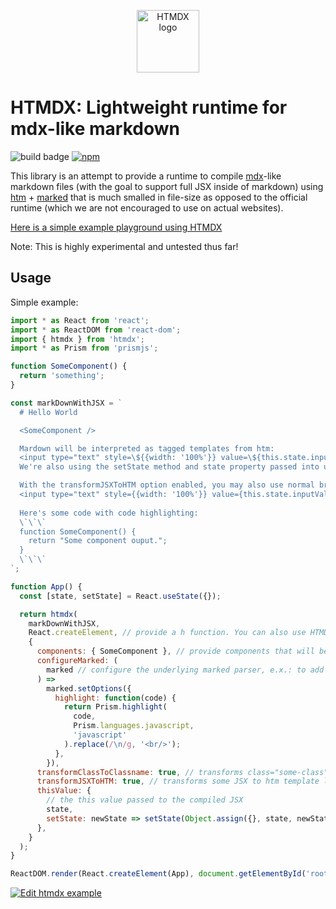 <p align="center">
  <img alt="HTMDX logo" src="./htmdx.svg" width="100" />
</p>

# HTMDX: Lightweight runtime for mdx-like markdown

<img alt="build badge" src="https://github.com/michael-klein/htmdx/workflows/CI/badge.svg" /> [<img alt="npm" src="https://img.shields.io/npm/v/htmdx">](https://www.npmjs.com/package/htmdx)

This library is an attempt to provide a runtime to compile [mdx](https://github.com/mdx-js/mdx)-like markdown files (with the goal to support full JSX inside of markdown) using [htm](https://github.com/developit/htm) + [marked](https://github.com/markedjs/marked) that is much smalled in file-size as opposed to the official runtime (which we are not encouraged to use on actual websites).

[Here is a simple example playground using HTMDX](https://michael-klein.github.io/htmdx/example/dist/index.html)

Note: This is highly experimental and untested thus far!

## Usage

Simple example:

```javascript
import * as React from 'react';
import * as ReactDOM from 'react-dom';
import { htmdx } from 'htmdx';
import * as Prism from 'prismjs';

function SomeComponent() {
  return 'something';
}

const markDownWithJSX = `
  # Hello World

  <SomeComponent />

  Mardown will be interpreted as tagged templates from htm:
  <input type="text" style=\${{width: '100%'}} value=\${this.state.inputValue || ''} onChange=\${e => {this.setState({inputValue:e.target.value});console.log(e.target.value)}}/>
  We're also using the setState method and state property passed into using the thisValue options (see below)

  With the transformJSXToHTM option enabled, you may also use normal brackets:
  <input type="text" style={{width: '100%'}} value={this.state.inputValue || ''} onChange={e => this.setState({inputValue:e.target.value})}/>
  
  Here's some code with code highlighting:
  \`\`\`
  function SomeComponent() {
    return "Some component ouput.";
  }
  \`\`\`
`;

function App() {
  const [state, setState] = React.useState({});

  return htmdx(
    markDownWithJSX,
    React.createElement, // provide a h function. You can also use HTMDX with preact or any other library that supports the format
    {
      components: { SomeComponent }, // provide components that will be available in markdown files,
      configureMarked: (
        marked // configure the underlying marked parser, e.x.: to add code highlighting:
      ) =>
        marked.setOptions({
          highlight: function(code) {
            return Prism.highlight(
              code,
              Prism.languages.javascript,
              'javascript'
            ).replace(/\n/g, '<br/>');
          },
        }),
      transformClassToClassname: true, // transforms class="some-class" to className="some-class" (default: true)
      transformJSXToHTM: true, // transforms some JSX to htm template literal syntax (such as value={} to value=${}) (default: true)
      thisValue: {
        // the this value passed to the compiled JSX
        state,
        setState: newState => setState(Object.assign({}, state, newState)),
      },
    }
  );
}

ReactDOM.render(React.createElement(App), document.getElementById('root'));
```

[![Edit htmdx example](https://codesandbox.io/static/img/play-codesandbox.svg)](https://codesandbox.io/s/romantic-liskov-m4x35?fontsize=14&hidenavigation=1&theme=dark)
